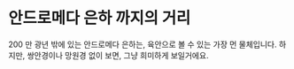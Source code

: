 # 안드로메다 은하 까지의 거리

200 만 광년 밖에 있는 안드로메다 은하는, 육안으로 볼 수 있는 가장 먼 물체입니다.
하지만, 쌍안경이나 망원경 없이 보면, 그냥 희미하게 보일거에요.

